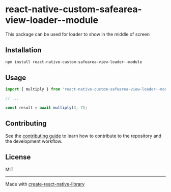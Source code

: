 # react-native-custom-safearea-view-loader--module

This package can be used for loader to show in the middle of screen

## Installation

```sh
npm install react-native-custom-safearea-view-loader--module
```

## Usage

```js
import { multiply } from 'react-native-custom-safearea-view-loader--module';

// ...

const result = await multiply(3, 7);
```

## Contributing

See the [contributing guide](CONTRIBUTING.md) to learn how to contribute to the repository and the development workflow.

## License

MIT

---

Made with [create-react-native-library](https://github.com/callstack/react-native-builder-bob)
